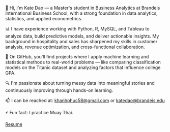👋 Hi, I'm Kate Dao — a Master's student in Business Analytics at Brandeis International Business School, with a strong foundation in data analytics, statistics, and applied econometrics.

📊 I have experience working with Python, R, MySQL, and Tableau to analyze data, build predictive models, and deliver actionable insights. My background in hospitality and sales has sharpened my skills in customer analysis, revenue optimization, and cross-functional collaboration.

🚀 On GitHub, you'll find projects where I apply machine learning and statistical methods to real-world problems — like comparing classification models on the Titanic dataset and analyzing factors that influence college GPA.

🔍 I'm passionate about turning messy data into meaningful stories and continuously improving through hands-on learning.

📫 I can be reached at: khanhphuc58@gmail.com or katedao@brandeis.edu
 
⚡ Fun fact: I practice Muay Thai. 

 [Resume](https://drive.google.com/file/d/1sSWynTwG1qcIAh6jWDAhjIDSH-eEwcrG/view?usp=sharing) 

<!---
kate-dao/kate-dao is a ✨ special ✨ repository because its `README.md` (this file) appears on your GitHub profile.
You can click the Preview link to take a look at your changes.
--->
